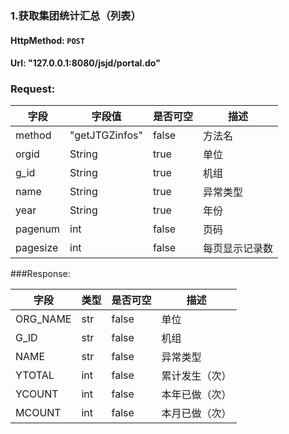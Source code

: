 ### 1.获取集团统计汇总（列表） ###

#### HttpMethod: `POST`
#### Url: "127.0.0.1:8080/jsjd/portal.do"
### Request:
  字段          | 字段值         |是否可空 |描述  |
-------------   | -------------|--------|------|
method    | "getJTGZinfos" |false|方法名
orgid     |      String    |true|单位
g_id      |      String    |true|机组
name      |      String    |true|异常类型
year      |      String    |true|年份
pagenum   |      int       |false|页码
pagesize  |      int       |false| 每页显示记录数  

###Response:

  字段          | 类型         |是否可空 |描述  |
-------------   | -------------|--------|------|
ORG_NAME|str|false|单位
G_ID|str|false|机组
NAME|str|false|异常类型
YTOTAL|int|false|累计发生（次）
YCOUNT|int|false|本年已做（次）
MCOUNT|int|false|本月已做（次）
